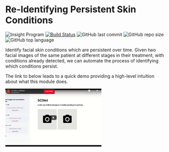 # Re-Identifying Persistent Skin Conditions


![Insight Program](https://img.shields.io/badge/Insight-Artificial%20Intelligence-9cf)
[![Build Status](https://travis-ci.com/ileefmans/Re-Identifying_Persistent_Skin_Conditions.svg?token=uqQex7VxKszGWbK9PpaD&branch=master)](https://travis-ci.com/ileefmans/Re-Identifying_Persistent_Skin_Conditions)
![GitHub last commit](https://img.shields.io/github/last-commit/ileefmans/Re-Identifying_Persistent_Skin_Conditions)
![GitHub repo size](https://img.shields.io/github/repo-size/ileefmans/Re-Identifying_Persistent_Skin_Conditions.svg)
![GitHub top language](https://img.shields.io/github/languages/top/ileefmans/Re-Identifying_Persistent_Skin_Conditions)


Identify facial skin conditions which are persistent over time. Given two facial images of the same patient at different stages in their treatment, with conditions already detected, we can automate the process of identifying which conditions persist. 
  
  The link to below leads to a quick demo providing a high-level intuition about what this module does.


[<img src="https://github.com/ileefmans/Re-Identifying_Persistent_Skin_Conditions/blob/master/images/Screen_Shot_2020-10-06.png" width=300 align=center>](https://www.youtube.com/watch?v=fg9VBqtjan4)
